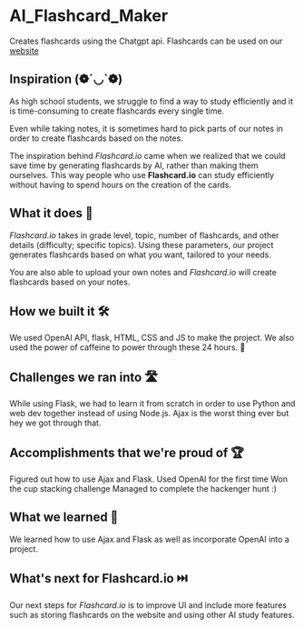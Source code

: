 # AI_Flashcard_Maker

Creates flashcards using the Chatgpt api.
Flashcards can be used on our [website](https://flashcardio.axeil.repl.co/)

## Inspiration (❁´◡`❁)
As high school students, we struggle to find a way to study efficiently and it is time-consuming to create flashcards every single time. 

Even while taking notes, it is sometimes hard to pick parts of our notes in order to create flashcards based on the notes.

The inspiration behind *Flashcard.io* came when we realized that we could save time by generating flashcards by AI, rather than making them ourselves. This way people who use __Flashcard.io__ can study efficiently without having to spend hours on the creation of the cards.

## What it does 🔎
_Flashcard.io_ takes in grade level, topic, number of flashcards, and other details (difficulty; specific topics). Using these parameters, our project generates flashcards based on what you want, tailored to your needs. 

You are also able to upload your own notes and _Flashcard.io_ will create flashcards based on your notes.

## How we built it 🛠️
We used OpenAI API, flask, HTML, CSS and JS to make the project. We also used the power of caffeine to power through these 24 hours.  🍵

## Challenges we ran into 🛣️
While using Flask, we had to learn it from scratch in order to use Python and web dev together instead of using Node.js. Ajax is the worst thing ever but hey we got through that.

## Accomplishments that we're proud of 🏆
Figured out how to use Ajax and Flask.
Used OpenAI for the first time
Won the cup stacking challenge
Managed to complete the hackenger hunt :)

## What we learned 🍎
We learned how to use Ajax and Flask as well as incorporate OpenAI into a project.

## What's next for Flashcard.io ⏭️
Our next steps for _Flashcard.io_ is to improve UI and include more features such as storing flashcards on the website and using other AI study features.
